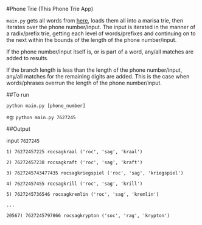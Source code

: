 #Phone Trie (This Phone Trie App)

`main.py` gets all words from [here](http://www.mieliestronk.com/corncob_lowercase.txt), loads them all into a marisa trie, then iterates over the phone number/input. The input is iterated in the manner of a radix/prefix trie, getting each level of words/prefixes and continuing on to the next within the bounds of the length of the phone number/input.

If the phone number/input itself is, or is part of a word, any/all matches are added to results.

If the branch length is less than the length of the phone number/input, any/all matches for the remaining digits are added. This is the case when words/phrases overrun the length of the phone number/input.

##To run

`python main.py [phone_number]`

eg: `python main.py 7627245`

##Output

input `7627245`

```
1) 76272457225 rocsagkraal ('roc', 'sag', 'kraal')

2) 76272457238 rocsagkraft ('roc', 'sag', 'kraft')

3) 7627245743477435 rocsagkriegspiel ('roc', 'sag', 'kriegspiel')

4) 76272457455 rocsagkrill ('roc', 'sag', 'krill')

5) 7627245736546 rocsagkremlin ('roc', 'sag', 'kremlin')

... 

20567) 7627245797866 rocsagkrypton ('soc', 'rag', 'krypton')
```